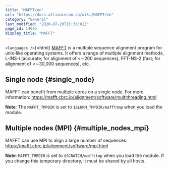 ```yaml
---
title: "MAFFT/en"
url: "https://docs.alliancecan.ca/wiki/MAFFT/en"
category: "General"
last_modified: "2020-07-29T15:36:02Z"
page_id: 14095
display_title: "MAFFT"
---
```


`<languages />`{=html} [MAFFT](https://mafft.cbrc.jp/alignment/software/) is a multiple sequence alignment program for unix-like operating systems. It offers a range of multiple alignment methods, L-INS-i (accurate; for alignment of \<∼200 sequences), FFT-NS-2 (fast; for alignment of \<∼30,000 sequences), etc.

## Single node {#single_node}

MAFFT can benefit from multiple cores on a single node. For more information: <https://mafft.cbrc.jp/alignment/software/multithreading.html>

**Note**: The `MAFFT_TMPDIR` is set to `$SLURM_TMPDIR/maffttmp` when you load the module.

## Multiple nodes (MPI) {#multiple_nodes_mpi}

MAFFT can use MPI to align a large number of sequences: <https://mafft.cbrc.jp/alignment/software/mpi.html>

**Note**: `MAFFT_TMPDIR` is set to `$SCRATCH/maffttmp` when you load the module. If you change this temporary directory, it must be shared by all hosts.
